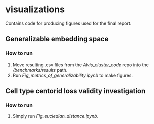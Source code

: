 # visualizations
Contains code for producing figures used for the final report.

## Generalizable embedding space

### How to run
1. Move resulting .csv files from the *Alvis_cluster_code* repo into the */benchmarks/results* path.
2. Run *Fig_metrics_of_generalizability.ipynb* to make figures.

## Cell type centorid loss validity investigation

### How to run
1. Simply run *Fig_eucledian_distance.ipynb*.